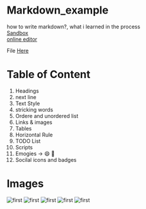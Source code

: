 # Markdown_example
how to write markdown?, what i learned in the process  
[Sandbox](https://codesandbox.io/s/epic-leavitt-4cwf6?file=/General_markdown.md)  
[online editor](https://dillinger.io/)  

File [Here](https://github.com/MallikarjunHt/Markdown_example/blob/master/General_markdown.md)
# Table of Content
1. Headings
2. next line
3. Text Style
4. stricking words  
5. Ordere and unordered list  
6. Links & images
7. Tables
8. Horizontal Rule
9. TODO List
10. Scripts
11. Emogies -> 😄  💬
12. Socilal icons and badges

# Images 
![first](screenshot/Markdown_example_1.jpg) 
![first](screenshot/Markdown_example_2.jpg)
![first](screenshot/Markdown_example_3.jpg) 
![first](screenshot/Markdown_example_4.jpg)
![first](screenshot/Markdown_example_5.jpg)  
